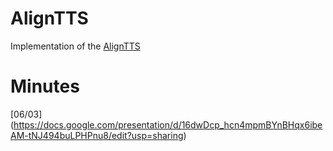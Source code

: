 # AlignTTS
Implementation of the [AlignTTS](https://arxiv.org/abs/2003.01950)

# Minutes
[06/03] (https://docs.google.com/presentation/d/16dwDcp_hcn4mpmBYnBHqx6ibeAM-tNJ494buLPHPnu8/edit?usp=sharing)
